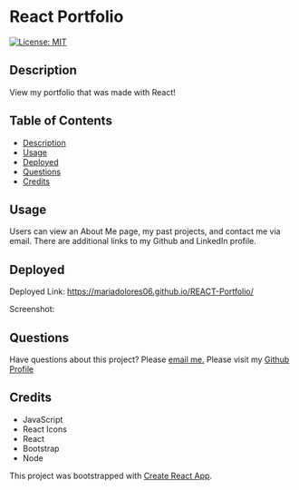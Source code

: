# React Portfolio

[![License: MIT](https://img.shields.io/badge/License-MIT-purple.svg)](https://opensource.org/licenses/MIT)

## Description
 
 View my portfolio that was made with React! 
 
## Table of Contents

  * [Description](#description)
  * [Usage](#usage)
  * [Deployed](#deployed)
  * [Questions](#questions)
  * [Credits](#credits)


## Usage 

Users can view an About Me page, my past projects, and contact me via email. There are additional links to my Github and LinkedIn profile. 

## Deployed 

Deployed Link: https://mariadolores06.github.io/REACT-Portfolio/

Screenshot:

## Questions 

Have questions about this project? Please [email me.](mailto:mrodriguez.psychology@gmail.com)
Please visit my [Github Profile](https://github.com/mariadolores06)

## Credits 

* JavaScript
* React Icons
* React
* Bootstrap
* Node

This project was bootstrapped with [Create React App](https://github.com/facebook/create-react-app).

